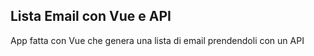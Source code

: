 ## Lista Email con Vue e API

App fatta con Vue che genera una lista di email prendendoli con un API